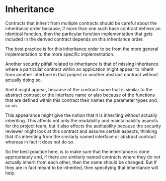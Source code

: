# Inheritance

Contracts that inherit from multiple contracts should be careful about the inheritance order because, if more than one such base contract defines an identical function, then the particular function implementation that gets included in the derived contract depends on this inheritance order.

The best practice is for this inheritance order to be from the more general implementation to the more specific implementation.

Another security pitfall related to inheritance is that of missing inheritance where a particular contract within an application might appear to inherit from another interface in that project or another abstract contract without actually doing so.

And it might appear, because of the contract name that is similar to the abstract contract or the interface name or also because of the functions that are defined within this contract their names the parameter types and, so on.

This appearance might give the notion that it is inheriting without actually inheriting. This affects not only the readability and maintainability aspects for the project team, but it also affects the auditability because the security reviewer might look at this contract and assume certain aspects, thinking that it's inheriting from the similarly named interface or abstract contract whereas in fact it does not do so.

So the best practice here, is to make sure that the inheritance is done appropriately and, if there are similarly named contracts where they do not actually inherit from each other, then the name should be changed. But if they are in fact meant to be inherited, then specifying that inheritance will help.